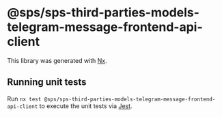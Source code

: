 # @sps/sps-third-parties-models-telegram-message-frontend-api-client

This library was generated with [Nx](https://nx.dev).

## Running unit tests

Run `nx test @sps/sps-third-parties-models-telegram-message-frontend-api-client` to execute the unit tests via [Jest](https://jestjs.io).
